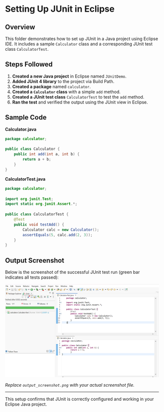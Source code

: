 # Setting Up JUnit in Eclipse

## Overview
This folder demonstrates how to set up JUnit in a Java project using Eclipse IDE. It includes a sample `Calculator` class and a corresponding JUnit test class `CalculatorTest`.

## Steps Followed
1. **Created a new Java project** in Eclipse named `JUnitDemo`.
2. **Added JUnit 4 library** to the project via Build Path.
3. **Created a package** named `calculator`.
4. **Created a `Calculator` class** with a simple `add` method.
5. **Created a JUnit test class** `CalculatorTest` to test the `add` method.
6. **Ran the test** and verified the output using the JUnit view in Eclipse.

## Sample Code

**Calculator.java**
```java
package calculator;

public class Calculator {
    public int add(int a, int b) {
        return a + b;
    }
}
```

**CalculatorTest.java**
```java
package calculator;

import org.junit.Test;
import static org.junit.Assert.*;

public class CalculatorTest {
    @Test
    public void testAdd() {
        Calculator calc = new Calculator();
        assertEquals(5, calc.add(2, 3));
    }
}
```

## Output Screenshot
Below is the screenshot of the successful JUnit test run (green bar indicates all tests passed):

![JUnit Test Output](output.png)

*Replace `output_screenshot.png` with your actual screenshot file.*

---

This setup confirms that JUnit is correctly configured and working in your Eclipse Java project. 